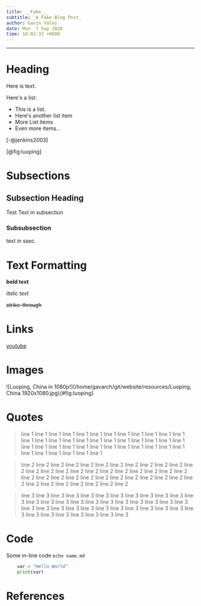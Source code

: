 ```yaml
---
title: __Fake__
subtitle: _A Fake Blog Post_
author: Gavin Vales
date: Mon  7 Sep 2020
time: 18:02:33 +0000
---
```


---

# Heading

Here is text.

Here's a list:

+ This is a list.
+ Here's another list item
+ More List items
+ Even more items...

[-@jenkins2003]

[@fig:luoping]

# Subsections

## Subsection Heading

Test Text in subsection

### Subsubsection

text in ssec.

# Text Formatting

**bold text**

_italic text_

~~strike-through~~

# Links

[youtube](https://youtube.com)

# Images

![Luoping, China in 1080p!](/home/gavarch/git/website/resources/Luoping, China 1920x1080.jpg){#fig:luoping}

# Quotes

> line 1 line 1 line 1 line 1 line 1 line 1 line 1 line 1
> line 1 line 1 line 1 line 1 line 1 line 1 line 1 line 1
> line 1 line 1 line 1 line 1 line 1 line 1 line 1 line 1
> line 1 line 1 line 1 line 1 line 1 line 1 line 1 line 1
> line 1 line 1 line 1 line 1 line 1 line 1 line 1 line 1
> line 1 line 1

> line 2 line 2 line 2 line 2 line 2 line 2 line 2 line 2
> line 2 line 2 line 2 line 2 line 2 line 2 line 2 line 2
> line 2 line 2 line 2 line 2 line 2 line 2 line 2 line 2
> line 2 line 2 line 2 line 2 line 2 line 2 line 2 line 2
> line 2 line 2 line 2 line 2 line 2 line 2 line 2 line 2
> line 2 line 2

> line 3 line 3 line 3 line 3 line 3 line 3 line 3 line 3
> line 3 line 3 line 3 line 3 line 3 line 3 line 3 line 3
> line 3 line 3 line 3 line 3 line 3 line 3 line 3 line 3
> line 3 line 3 line 3 line 3 line 3 line 3 line 3 line 3
> line 3 line 3 line 3 line 3 line 3 line 3 line 3 line 3
> line 3 line 3

# Code

Some in-line code ```echo name.md```

```python
    var = "Hello World"
    print(var)
```

# References
